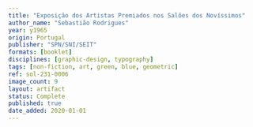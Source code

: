 ```yaml
---
title: "Exposição dos Artistas Premiados nos Salões dos Novíssimos"
author_name: "Sebastião Rodrigues"
year: y1965
origin: Portugal
publisher: "SPN/SNI/SEIT"
formats: [booklet]
disciplines: [graphic-design, typography]
tags: [non-fiction, art, green, blue, geometric]
ref: sol-231-0006
image_count: 9
layout: artifact
status: Complete
published: true
date_added: 2020-01-01
---
```

